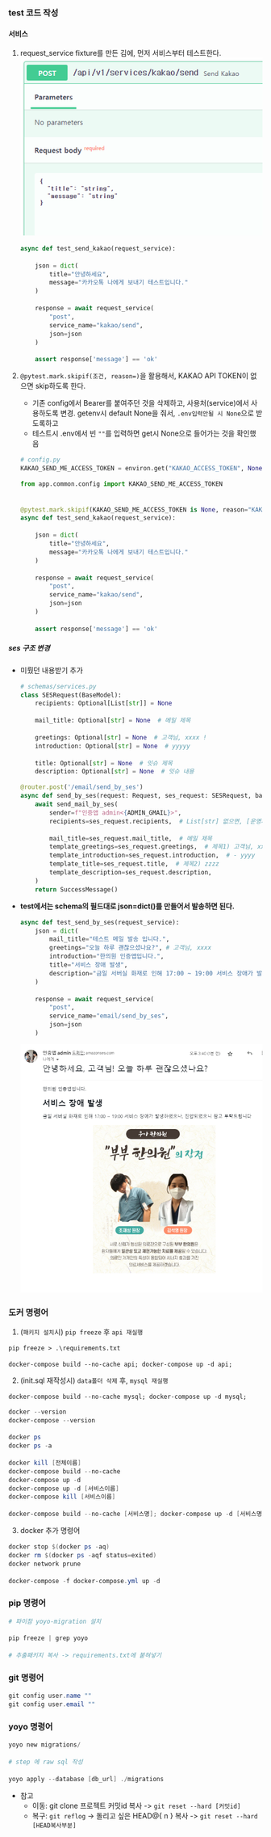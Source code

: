 ### test 코드 작성

#### 서비스
1. request_service fixture를 만든 김에, 먼저 서비스부터 테스트한다.
    ![img.png](../images/30.png)
    ```python
    async def test_send_kakao(request_service):
    
        json = dict(
            title="안녕하세요",
            message="카카오톡 나에게 보내기 테스트입니다."
        )
    
        response = await request_service(
            "post",
            service_name="kakao/send",
            json=json
        )
        
        assert response['message'] == 'ok'
    ```


2. `@pytest.mark.skipif(조건, reason=)`을 활용해서, KAKAO API TOKEN이 없으면 skip하도록 한다.
    - 기존 config에서 Bearer를 붙여주던 것을 삭제하고, 사용처(service)에서 사용하도록 변경. getenv시 default None을 줘서, `.env입력안될 시 None`으로 받도록하고
   - 테스트시 .env에서 빈 `""`를 입력하면 get시 None으로 들어가는 것을 확인했음
    ```python
    # config.py
    KAKAO_SEND_ME_ACCESS_TOKEN = environ.get("KAKAO_ACCESS_TOKEN", None)
    ```
    ```python
    from app.common.config import KAKAO_SEND_ME_ACCESS_TOKEN
    
    
    @pytest.mark.skipif(KAKAO_SEND_ME_ACCESS_TOKEN is None, reason="KAKAO_SEND_ME_ACCESS_TOKEN is not set")
    async def test_send_kakao(request_service):
    
        json = dict(
            title="안녕하세요",
            message="카카오톡 나에게 보내기 테스트입니다."
        )
    
        response = await request_service(
            "post",
            service_name="kakao/send",
            json=json
        )
    
        assert response['message'] == 'ok'
    
    ```


##### ses 구조 변경
- 미뤘던 내용받기 추가
    ```python
    # schemas/services.py
    class SESRequest(BaseModel):
        recipients: Optional[List[str]] = None
    
        mail_title: Optional[str] = None  # 메일 제목
    
        greetings: Optional[str] = None  # 고객님, xxxx !
        introduction: Optional[str] = None  # yyyyy
    
        title: Optional[str] = None  # 잇슈 제목
        description: Optional[str] = None  # 잇슈 내용
    ```
    ```python
    @router.post('/email/send_by_ses')
    async def send_by_ses(request: Request, ses_request: SESRequest, background_tasks: BackgroundTasks):
        await send_mail_by_ses(
            sender=f"인증앱 admin<{ADMIN_GMAIL}>",
            recipients=ses_request.recipients,  # List[str] 없으면, [운영자 gmail(ses 인증 메일)]이 입력됨.
    
            mail_title=ses_request.mail_title,  # 메일 제목
            template_greetings=ses_request.greetings,  # 제목1) 고객님, xxxx
            template_introduction=ses_request.introduction,  # - yyyy
            template_title=ses_request.title,  # 제목2) zzzz
            template_description=ses_request.description,
        )
        return SuccessMessage()
    ```
        
    
- **test에서는 schema의 필드대로 json=dict()를 만들어서 발송하면 된다.**
    ```python
    async def test_send_by_ses(request_service):
        json = dict(
            mail_title="테스트 메일 발송 입니다.",
            greetings="오늘 하루 괜찮으셨나요?", # 고객님, xxxx
            introduction="한의원 인증앱입니다.",
            title="서비스 장애 발생",
            description="금일 서버실 화재로 인해 17:00 ~ 19:00 서비스 장애가 발생하였으나, 진압되었으니 참고 부탁드립니다",
        )
    
        response = await request_service(
            "post",
            service_name="email/send_by_ses",
            json=json
        )
    ```
    ![img.png](../images/31.png)

### 도커 명령어

1. (`패키지 설치`시) `pip freeze` 후 `api 재실행`

```shell
pip freeze > .\requirements.txt

docker-compose build --no-cache api; docker-compose up -d api;
```

2. (init.sql 재작성시) `data폴더 삭제` 후, `mysql 재실행`

```shell
docker-compose build --no-cache mysql; docker-compose up -d mysql;
```

```powershell
docker --version
docker-compose --version

docker ps
docker ps -a 

docker kill [전체이름]
docker-compose build --no-cache
docker-compose up -d 
docker-compose up -d [서비스이름]
docker-compose kill [서비스이름]

docker-compose build --no-cache [서비스명]; docker-compose up -d [서비스명];

```

3. docker 추가 명령어
```powershell
docker stop $(docker ps -aq)
docker rm $(docker ps -aqf status=exited)
docker network prune 

docker-compose -f docker-compose.yml up -d
```
### pip 명령어

```powershell
# 파이참 yoyo-migration 설치

pip freeze | grep yoyo

# 추출패키지 복사 -> requirements.txt에 붙혀넣기

```

### git 명령어
```powershell
git config user.name "" 
git config user.email "" 

```
### yoyo 명령어
```powershell
yoyo new migrations/

# step 에 raw sql 작성

yoyo apply --database [db_url] ./migrations 
```

- 참고
    - 이동: git clone 프로젝트 커밋id 복사 -> `git reset --hard [커밋id]`
    - 복구: `git reflog` -> 돌리고 싶은 HEAD@{ n } 복사 -> `git reset --hard [HEAD복사부분]`